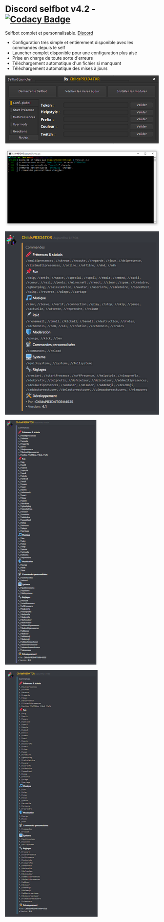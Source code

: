 # Discord selfbot v4.2 - [![Codacy Badge](https://api.codacy.com/project/badge/Grade/8780285f638a49fe9adba64a32c88b6b)](https://www.codacy.com/app/aqwa/Discord-selfbot-v3.4?utm_source=github.com&amp;utm_medium=referral&amp;utm_content=aqwa/Discord-selfbot-v3.4&amp;utm_campaign=Badge_Grade) 

Selfbot complet et personnalisable. [Discord](https://discord.gg/hmW95bK)

- Configuration très simple et entièrement disponible avec les commandes depuis le self
- Launcher complet disponible pour une configuration plus aisé
- Prise en charge de toute sorte d'erreurs
- Téléchargement automatique d'un fichier si manquant
- Téléchargement automatique des mises à jours

![LauncherImage.png](https://github.com/aqwa/-/blob/master/LauncherImage.png)

![Console-image.png](https://github.com/aqwa/-/blob/master/Console-image.png)

![Help-image.png](https://github.com/aqwa/-/blob/master/image-commandes-4.1.png)

![Help-image3.png](https://github.com/aqwa/-/blob/master/commandes-3.png)

![Help-image5.png](https://github.com/aqwa/-/blob/master/commandes-5.png)
